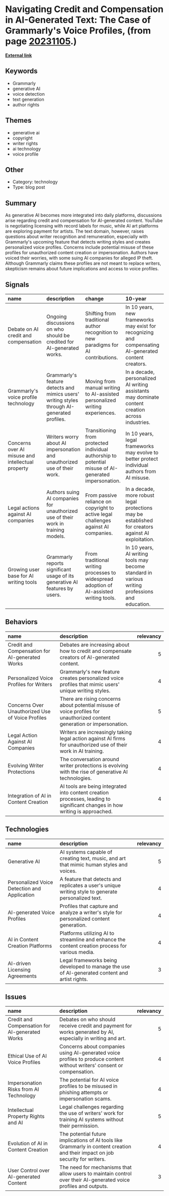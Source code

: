 # __Navigating Credit and Compensation in AI-Generated Text: The Case of Grammarly's Voice Profiles__, (from page [20231105](https://kghosh.substack.com/p/20231105).)

__[External link](https://techcrunch.com/2023/10/25/grammarlys-new-generative-ai-feature-learns-your-style-and-applies-it-to-any-text/)__



## Keywords

* Grammarly
* generative AI
* voice detection
* text generation
* author rights

## Themes

* generative ai
* copyright
* writer rights
* ai technology
* voice profile

## Other

* Category: technology
* Type: blog post

## Summary

As generative AI becomes more integrated into daily platforms, discussions arise regarding credit and compensation for AI-generated content. YouTube is negotiating licensing with record labels for music, while AI art platforms are exploring payment for artists. The text domain, however, raises questions about writer recognition and remuneration, especially with Grammarly's upcoming feature that detects writing styles and creates personalized voice profiles. Concerns include potential misuse of these profiles for unauthorized content creation or impersonation. Authors have voiced their worries, with some suing AI companies for alleged IP theft. Although Grammarly claims these profiles are not meant to replace writers, skepticism remains about future implications and access to voice profiles.

## Signals

| name                                              | description                                                                                 | change                                                                                                | 10-year                                                                                               | driving-force                                                                                             |   relevancy |
|:--------------------------------------------------|:--------------------------------------------------------------------------------------------|:------------------------------------------------------------------------------------------------------|:------------------------------------------------------------------------------------------------------|:----------------------------------------------------------------------------------------------------------|------------:|
| Debate on AI credit and compensation              | Ongoing discussions on who should be credited for AI-generated works.                       | Shifting from traditional author recognition to new paradigms for AI contributions.                   | In 10 years, new frameworks may exist for recognizing and compensating AI-generated content creators. | The rise of generative AI necessitates new models for authorship and compensation in creative industries. |           4 |
| Grammarly's voice profile technology              | Grammarly's feature detects and mimics users' writing styles through AI-generated profiles. | Moving from manual writing to AI-assisted personalized writing experiences.                           | In a decade, personalized AI writing assistants may dominate content creation across industries.      | The push for enhanced personalization in digital communication tools drives this development.             |           5 |
| Concerns over AI misuse and intellectual property | Writers worry about AI impersonation and unauthorized use of their work.                    | Transitioning from protected individual authorship to potential misuse of AI-generated impersonation. | In 10 years, legal frameworks may evolve to better protect individual authors from AI misuse.         | The increasing sophistication of AI technology raises concerns over authenticity and ownership.           |           5 |
| Legal actions against AI companies                | Authors suing AI companies for unauthorized use of their work in training models.           | From passive reliance on copyright to active legal challenges against AI companies.                   | In a decade, more robust legal protections may be established for creators against AI exploitation.   | The need for authors to protect their intellectual property in the age of AI drives these actions.        |           4 |
| Growing user base for AI writing tools            | Grammarly reports significant usage of its generative AI features by users.                 | From traditional writing processes to widespread adoption of AI-assisted writing tools.               | In 10 years, AI writing tools may become standard in various writing professions and education.       | The demand for efficiency and productivity in writing drives the adoption of AI tools.                    |           3 |

## Behaviors

| name                                             | description                                                                                                                 |   relevancy |
|:-------------------------------------------------|:----------------------------------------------------------------------------------------------------------------------------|------------:|
| Credit and Compensation for AI-generated Works   | Debates are increasing about how to credit and compensate creators of AI-generated content.                                 |           5 |
| Personalized Voice Profiles for Writers          | Grammarly's new feature creates personalized voice profiles that mimic users' unique writing styles.                        |           4 |
| Concerns Over Unauthorized Use of Voice Profiles | There are rising concerns about potential misuse of voice profiles for unauthorized content generation or impersonation.    |           5 |
| Legal Action Against AI Companies                | Writers are increasingly taking legal action against AI firms for unauthorized use of their work in AI training.            |           4 |
| Evolving Writer Protections                      | The conversation around writer protections is evolving with the rise of generative AI technologies.                         |           4 |
| Integration of AI in Content Creation            | AI tools are being integrated into content creation processes, leading to significant changes in how writing is approached. |           4 |

## Technologies

| name                                         | description                                                                                        |   relevancy |
|:---------------------------------------------|:---------------------------------------------------------------------------------------------------|------------:|
| Generative AI                                | AI systems capable of creating text, music, and art that mimic human styles and voices.            |           5 |
| Personalized Voice Detection and Application | A feature that detects and replicates a user's unique writing style to generate personalized text. |           4 |
| AI-generated Voice Profiles                  | Profiles that capture and analyze a writer's style for personalized content generation.            |           4 |
| AI in Content Creation Platforms             | Platforms utilizing AI to streamline and enhance the content creation process for various media.   |           4 |
| AI-driven Licensing Agreements               | Legal frameworks being developed to manage the use of AI-generated content and artist rights.      |           3 |

## Issues

| name                                           | description                                                                                                                    |   relevancy |
|:-----------------------------------------------|:-------------------------------------------------------------------------------------------------------------------------------|------------:|
| Credit and Compensation for AI-generated Works | Debates on who should receive credit and payment for works generated by AI, especially in writing and art.                     |           5 |
| Ethical Use of AI Voice Profiles               | Concerns about companies using AI-generated voice profiles to produce content without writers' consent or compensation.        |           4 |
| Impersonation Risks from AI Technology         | The potential for AI voice profiles to be misused in phishing attempts or impersonation scams.                                 |           4 |
| Intellectual Property Rights and AI            | Legal challenges regarding the use of writers' work for training AI systems without their permission.                          |           5 |
| Evolution of AI in Content Creation            | The potential future implications of AI tools like Grammarly in content creation and their impact on job security for writers. |           4 |
| User Control over AI-generated Content         | The need for mechanisms that allow users to maintain control over their AI-generated voice profiles and outputs.               |           3 |